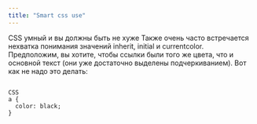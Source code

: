 ```yaml
---
title: "Smart css use"
---
```



CSS умный и вы должны быть не хуже
Также очень часто встречается нехватка понимания значений inherit, initial и currentcolor. Предположим, вы хотите, чтобы ссылки были того же цвета, что и основной текст (они уже достаточно выделены подчеркиванием). Вот как не надо это делать:

<pre><code>
CSS
a {
  color: black;
}
</code></pre>
